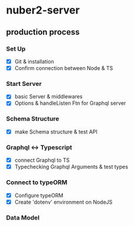 # nuber2-server

## production process

### Set Up

- [x] Git & installation
- [x] Confirm connection between Node & TS

### Start Server

- [x] basic Server & middlewares
- [x] Options & handleListen Ftn for Graphql server

### Schema Structure

- [x] make Schema structure & test API

### Graphql <-> Typescript

- [x] connect Graphql to TS
- [x] Typechecking Graphql Arguments & test types

### Connect to typeORM

- [x] Configure typeORM
- [x] Create 'dotenv' environment on NodeJS

### Data Model
